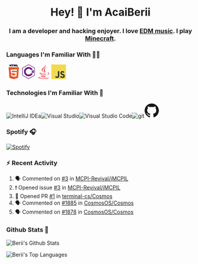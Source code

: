 <!-- Title -->
<h1 align="center">Hey! 👋 I'm AcaiBerii</h1>
<h3 align="center">I am a developer and hacking enjoyer. I love <a href="https://open.spotify.com/genre/edm_dance-page">EDM music</a>. I play <a href="https://www.minecraft.net/">Minecraft</a>.</h3>

### Languages I'm Familiar With 👨‍💻
<img src="https://raw.githubusercontent.com/devicons/devicon/master/icons/html5/html5-original-wordmark.svg" alt="html5" width="40" height="40"/><img src="https://raw.githubusercontent.com/devicons/devicon/master/icons/csharp/csharp-line.svg" alt="cs" width="40" height="40"/><img src="https://raw.githubusercontent.com/devicons/devicon/master/icons/java/java-plain.svg" alt="cs" width="40" height="40"/><img src="https://raw.githubusercontent.com/devicons/devicon/master/icons/javascript/javascript-original.svg" alt="javascript" width="40" height="40"/>

### Technologies I'm Familiar With 🔧
<img src="https://upload.wikimedia.org/wikipedia/commons/thumb/9/9c/IntelliJ_IDEA_Icon.svg/1200px-IntelliJ_IDEA_Icon.svg.png" alt="IntelliJ IDEa" width="40" height="40"/><img src="https://seeklogo.com/images/V/visual-studio-logo-14F95CF819-seeklogo.com.png" alt="Visual Studio" width="40" height="40"/><img src="https://upload.wikimedia.org/wikipedia/commons/thumb/9/9a/Visual_Studio_Code_1.35_icon.svg/1024px-Visual_Studio_Code_1.35_icon.svg.png" alt="Visual Studio Code" width="40" height="40"/><img src="https://www.vectorlogo.zone/logos/git-scm/git-scm-icon.svg" alt="git" width="40" height="40"/><img src="https://raw.githubusercontent.com/devicons/devicon/master/icons/github/github-original.svg" alt="github" width="40" height="40"/>

### Spotify 🎧
[![Spotify](https://novatorem-b1zrxxjw6.vercel.app/api/spotify)]()

### :zap: Recent Activity
<!--START_SECTION:activity-->
1. 🗣 Commented on [#3](https://github.com/MCPI-Revival/jMCPIL/issues/3) in [MCPI-Revival/jMCPIL](https://github.com/MCPI-Revival/jMCPIL)
2. ❗️ Opened issue [#3](https://github.com/MCPI-Revival/jMCPIL/issues/3) in [MCPI-Revival/jMCPIL](https://github.com/MCPI-Revival/jMCPIL)
3. 💪 Opened PR [#1](https://github.com/terminal-cs/Cosmos/pull/1) in [terminal-cs/Cosmos](https://github.com/terminal-cs/Cosmos)
4. 🗣 Commented on [#1885](https://github.com/CosmosOS/Cosmos/issues/1885) in [CosmosOS/Cosmos](https://github.com/CosmosOS/Cosmos)
5. 🗣 Commented on [#1878](https://github.com/CosmosOS/Cosmos/issues/1878) in [CosmosOS/Cosmos](https://github.com/CosmosOS/Cosmos)
<!--END_SECTION:activity-->

### Github Stats 📄
![Berii's Github Stats](https://github-readme-stats.vercel.app/api?username=AcaiBerii&theme=vue&count_private=true&show_icons=true)

![Berii's Top Languages](https://github-readme-stats.vercel.app/api/top-langs/?username=AcaiBerii&layout=compact&theme=vue)
